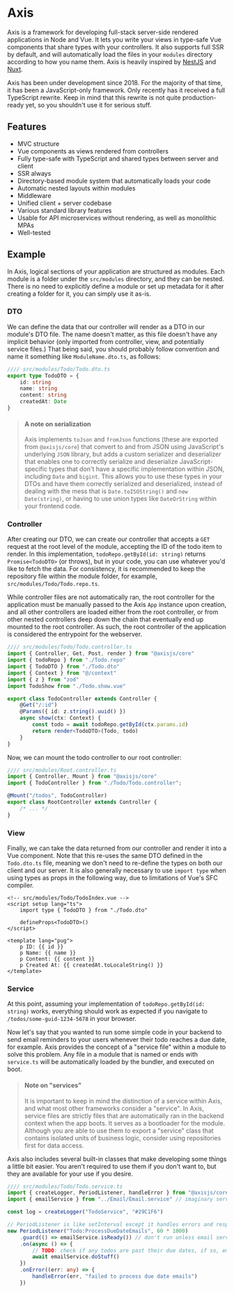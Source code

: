# Axis

Axis is a framework for developing full-stack server-side rendered applications in Node and Vue. It lets you write
your views in type-safe Vue components that share types with your controllers. It also supports full SSR by default,
and will automatically load the files in your `modules` directory according to how you name them. Axis is heavily
inspired by [NestJS](https://nestjs.com/) and [Nuxt](https://nuxt.com/).

Axis has been under development since 2018. For the majority of that time, it has been a JavaScript-only framework.
Only recently has it received a full TypeScript rewrite. Keep in mind that this rewrite is not quite production-ready
yet, so you shouldn't use it for serious stuff.

## Features

- MVC structure
- Vue components as views rendered from controllers
- Fully type-safe with TypeScript and shared types between server and client
- SSR always
- Directory-based module system that automatically loads your code
- Automatic nested layouts within modules
- Middleware
- Unified client + server codebase
- Various standard library features
- Usable for API microservices without rendering, as well as monolithic MPAs
- Well-tested

## Example

In Axis, logical sections of your application are structured as modules. Each module is a folder under the
`src/modules` directory, and they can be nested. There is no need to explicitly define a module or set up
metadata for it after creating a folder for it, you can simply use it as-is.

### DTO

We can define the data that our controller will render as a DTO in our module's DTO file. The name doesn't matter,
as this file doesn't have any implicit behavior (only imported from controller, view, and potentially service files.)
That being said, you should probably follow convention and name it something like `ModuleName.dto.ts`, as follows:

```ts
//// src/modules/Todo/Todo.dto.ts
export type TodoDTO = {
	id: string
	name: string
	content: string
	createdAt: Date
}
```

> #### A note on serialization
> Axis implements `toJson` and `fromJson` functions (these are exported from `@axisjs/core`) that convert to and from
> JSON using JavaScript's underlying `JSON` library, but adds a custom serializer and deserializer that enables one to
> correctly serialize and deserialize JavaScript-specific types that don't have a specific implementation within JSON,
> including `Date` and `bigint`. This allows you to use these types in your DTOs and have them correctly serialized and
> deserialized, instead of dealing with the mess that is `Date.toISOString()` and `new Date(string)`, or having to use
> union types like `DateOrString` within your frontend code.

### Controller

After creating our DTO, we can create our controller that accepts a `GET` request at the root level of the module,
accepting the ID of the todo item to render. In this implementation, `todoRepo.getById(id: string)` returns
`Promise<TodoDTO>` (or throws), but in your code, you can use whatever you'd like to fetch the data. For consistency,
it is recommended to keep the repository file within the module folder, for example, `src/modules/Todo/Todo.repo.ts`.

While controller files are not automatically ran, the root controller for the application must be manually passed to the
Axis `App` instance upon creation, and all other controllers are loaded either from the root controller, or from other
nested controllers deep down the chain that eventually end up mounted to the root controller. As such, the root
controller of the application is considered the entrypoint for the webserver.

```ts
//// src/modules/Todo/Todo.controller.ts
import { Controller, Get, Post, render } from "@axisjs/core"
import { todoRepo } from "./Todo.repo"
import { TodoDTO } from "./Todo.dto"
import { Context } from "@/context"
import { z } from "zod"
import TodoShow from "./Todo.show.vue"

export class TodoController extends Controller {
	@Get("/:id")
	@Params({ id: z.string().uuid() })
	async show(ctx: Context) {
		const todo = await todoRepo.getById(ctx.params.id)
		return render<TodoDTO>(Todo, todo)
	}
}
```

Now, we can mount the todo controller to our root controller:

```ts
//// src/modules/Root.controller.ts
import { Controller, Mount } from "@axisjs/core"
import { TodoController } from "./Todo/Todo.controller";

@Mount("/todos", TodoController)
export class RootController extends Controller {
	/* ... */
}
```

### View

Finally, we can take the data returned from our controller and render it into a Vue component. Note that this re-uses
the same DTO defined in the `Todo.dto.ts` file, meaning we don't need to re-define the types on both our client and our
server. It is also generally necessary to use `import type` when using types as props in the following way, due to
limitations of Vue's SFC compiler.

```vue
<!-- src/modules/Todo/TodoIndex.vue -->
<script setup lang="ts">
	import type { TodoDTO } from "./Todo.dto"

	defineProps<TodoDTO>()
</script>

<template lang="pug">
	p ID: {{ id }}
	p Name: {{ name }}
	p Content: {{ content }}
	p Created At: {{ createdAt.toLocaleString() }}
</template>
```

### Service

At this point, assuming your implementation of `todoRepo.getById(id: string)` works, everything should work as expected
if you navigate to `/todos/some-guid-1234-5678` in your browser.

Now let's say that you wanted to run some simple code in your backend to send email reminders to your users whenever
their todo reaches a due date, for example. Axis provides the concept of a "service file" within a module to solve this
problem. Any file in a module that is named or ends with `service.ts` will be automatically loaded by the bundler, and
executed on boot.

> #### Note on "services"
> It is important to keep in mind the distinction of a service within Axis, and what most other frameworks consider a
> "service". In Axis, service files are strictly files that are automatically ran in the backend context when the
> app boots. It serves as a bootloader for the module. Although you are able to use them to export a "service" class
> that contains isolated units of business logic, consider using repositories first for data access.

Axis also includes several built-in classes that make developing some things a little bit easier. You aren't required
to use them if you don't want to, but they are available for your use if you desire.

```ts
//// src/modules/Todo/Todo.service.ts
import { createLogger, PeriodListener, handleError } from "@axisjs/core"
import { emailService } from "../Email/Email.service" // imaginary service

const log = createLogger("TodoService", "#29C1F6")

// PeriodListener is like setInterval except it handles errors and respects async
new PeriodListener("Todo:ProcessDueDateEmails", 60 * 1000)
	.guard(() => emailService.isReady()) // don't run unless email service is ready
	.on(async () => {
		// TODO: check if any todos are past their due dates, if so, email the creator
		await emailService.doStuff()
	})
	.onError((err: any) => {
		handleError(err, "failed to process due date emails")
	})

```
